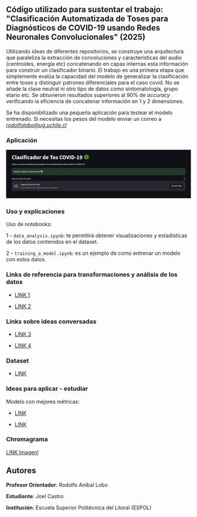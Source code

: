 ## Código utilizado para sustentar el trabajo: "Clasificación Automatizada de Toses para Diagnósticos de COVID-19 usando Redes Neuronales Convolucionales" (2025)

Utilizando ideas de diferentes repositorios, se construye una arquitectura que paraleliza la extracción de convoluciones y características del audio (centroides, energía etc) concatenando en capas internas esta información para construir un clasificador binario. El trabajo es una primera etapa que simplemente evalúa la capacidad del modelo de generalizar la clasificación entre toses y distinguir patrones diferenciales para el caso covid. No se añade la clase neutral ni otro tipo de datos como sintomatología, grupo etario etc. Se obtuvieron resultados superiores al 90% de *accuracy* verificando la eficiencia de concatenar información en 1 y 2 dimensiones. 

Se ha disponibilizado una pequeña aplicación para testear el modelo entrenado.
Si necesitas los pesos del modelo enviar un correo a *rodolfolobo@ug.uchile.cl*

### Aplicación
![](/images/app.png)

### Uso y explicaciones

Uso de notebooks: 

1 - ```data_analysis.ipynb```: te permitirá obtener visualizaciones y estadísticas de los datos contenidos en el dataset. 

2 - ```training_a_model.ipynb```: es un ejemplo de como entrenar un modelo con estos datos. 


### Links de referencia para transformaciones y análisis de los datos

- [LINK 1](https://www.kaggle.com/code/nasrulhakim86/covid-19-screening-from-audio-part-1)

- [LINK 2](https://www.kaggle.com/code/nasrulhakim86/covid-19-screening-from-audio-part-2)

### Links sobre ideas conversadas 

- [LINK 3](https://pub.towardsai.net/how-did-binary-cross-entropy-loss-come-into-existence-68e38509d2b)

- [LINK 4](⁠https://gombru.github.io/2018/05/23/cross_entropy_loss/)

### Dataset 

- [LINK](https://www.kaggle.com/code/sidwc121/covid-cough-positive-extraction)


### Ideas para aplicar - estudiar 

Modelo con mejores métricas: 

- [LINK](https://github.com/mrzaizai2k/Coughvid-19-CRNN-attention/blob/main/coughvid-19-crnn-attention.ipynb)

- [LINK](https://github.com/Klangio/covid-19-cough-classification)

### Chromagrama 
[LINK Imagen!](https://en.wikipedia.org/wiki/Chroma_feature#/media/File:ChromaFeatureCmajorScaleScoreAudioColor.png)


## Autores 

**Profesor Orientador**: Rodolfo Anibal Lobo

**Estudiante**: Joel Castro

**Institución**: Escuela Superior Politécnica del Litoral (ESPOL)